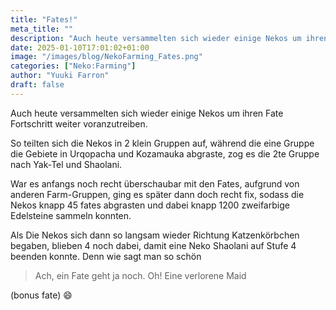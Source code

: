 ```yaml
---
title: "Fates!"
meta_title: ""
description: "Auch heute versammelten sich wieder einige Nekos um ihren Fate Fortschritt weiter voranzutreiben."
date: 2025-01-10T17:01:02+01:00
image: "/images/blog/NekoFarming_Fates.png"
categories: ["Neko:Farming"]
author: "Yuuki Farron"
draft: false
---
```


Auch heute versammelten sich wieder einige Nekos um ihren Fate Fortschritt weiter voranzutreiben.

So teilten sich die Nekos in 2 klein Gruppen auf, während die eine Gruppe die Gebiete in Urqopacha und Kozamauka abgraste, zog es die 2te Gruppe nach Yak-Tel und Shaolani. 

War es anfangs noch recht überschaubar mit den Fates, aufgrund von anderen Farm-Gruppen, ging es später dann doch recht fix, sodass die Nekos knapp 45 fates abgrasten und dabei knapp 1200 zweifarbige Edelsteine sammeln konnten.

Als Die Nekos sich dann so langsam wieder Richtung Katzenkörbchen begaben, blieben 4 noch dabei, damit eine Neko Shaolani auf Stufe 4 beenden konnte. Denn wie sagt man so schön 

> Ach, ein Fate geht ja noch. Oh! Eine verlorene Maid

(bonus fate) 😄